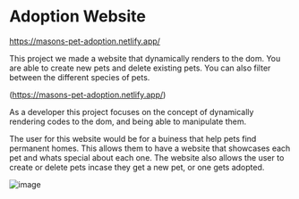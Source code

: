 # Adoption Website

https://masons-pet-adoption.netlify.app/

This project we made a website that dynamically renders to the dom. You are able to create new pets and delete existing pets. You can also filter between the different species of pets.

(https://masons-pet-adoption.netlify.app/)

As a developer this project focuses on the concept of dynamically rendering codes to the dom, and being able to manipulate them.

The user for this website would be for a buiness that help pets find permanent homes. This allows them to have a website that showcases each pet and whats special about each one. The website also allows the user to create or delete pets incase they get a new pet, or one gets adopted.

![image](https://github.com/Mason-Austin/LAB-pet-adoption/assets/122314974/e128903f-5d69-44ef-81af-be195eef9363)
